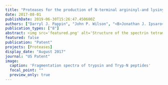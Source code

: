 ```yaml
---
title: "Proteases for the production of N-terminal argininyl-and lysinyl-peptides and methods of use in protein analysis"
date: 2017-08-01
publishDate: 2019-06-30T15:26:47.450600Z
authors: ["Darryl J. Pappin", "John P. Wilson", "<B>Jonathan J. Ipsaro</B>"]
publication_types: ["8"]
abstract: <img src='featured.png' alt='Structure of the spectrin tetramerization domains' style='width:50%;float:right'>The invention relates to protease enzymes (that can be thermostable in some embodiments) with unique cleavage specificity as well as their production, isolation, activation and applications. These enzymes can be engineered for quick production and purification. The peptides produced by the action of these protease enzymes have unique properties for biochemical determination of protein sequence. In particular, using the steps of protease digestion, ionization of the specifically produced peptides and fragmentation of these peptides in a mass spectrometer, the amino acid sequence of the peptide may be read as a ladder from the N-terminus.
featured: false
publication: "Patent"
projects: [Proteases]
display_date: "August 2017"
journal: "US Patent"
image:
  caption: 'Fragmentation spectra of trypsin and Tryp-N peptides'
  focal_point: ""
  preview_only: true
---
```


